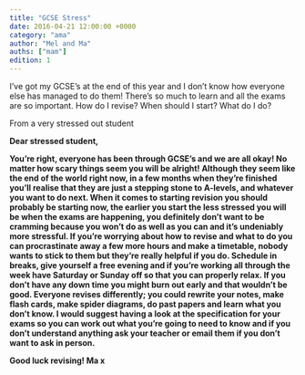 ```yaml
---
title: "GCSE Stress"
date: 2016-04-21 12:00:00 +0000
category: "ama"
author: "Mel and Ma"
auths: ["mam"]
edition: 1
---
```

I’ve got my GCSE’s at the end of this year and I don’t know how everyone else has managed to do them! There’s so much to learn and all the exams are so important. How do I revise? When should I start? What do I do?

From a very stressed out student

**Dear stressed student,**

**You’re right, everyone has been through GCSE’s and we are all okay! No matter how scary things seem you will be alright! Although they seem like the end of the world right now, in a few months when they’re finished you’ll realise that they are just a stepping stone to A-levels, and whatever you want to do next. When it comes to starting revision you should probably be starting now, the earlier you start the less stressed you will be when the exams are happening, you definitely don’t want to be cramming because you won’t do as well as you can and it’s undeniably more stressful. If you’re worrying about how to revise and what to do you can procrastinate away a few more hours and make a timetable, nobody wants to stick to them but they’re really helpful if you do. Schedule in breaks, give yourself a free evening and if you’re working all through the week have Saturday or Sunday off so that you can properly relax. If you don’t have any down time you might burn out early and that wouldn’t be good. Everyone revises differently; you could rewrite your notes, make flash cards, make spider diagrams, do past papers and learn what you don’t know. I would suggest having a look at the specification for your exams so you can work out what you’re going to need to know and if you don’t understand anything ask your teacher or email them if you don’t want to ask in person.**

**Good luck revising! Ma x**
